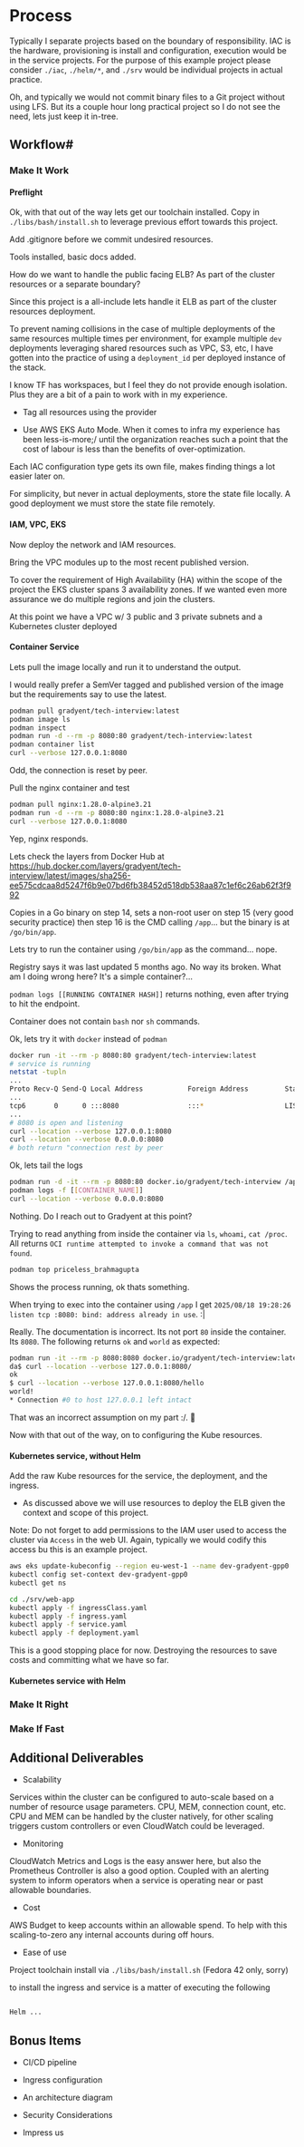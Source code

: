 # Process

Typically I separate projects based on the boundary of responsibility. IAC is the hardware, provisioning is install and configuration, execution would be in the service projects. For the purpose of this example project please consider `./iac`, `./helm/*`, and `./srv` would be individual projects in actual practice.

Oh, and typically we would not commit binary files to a Git project without using LFS. But its a couple hour long practical project so I do not see the need, lets just keep it in-tree.

## Workflow#

### Make It Work

#### Preflight

Ok, with that out of the way lets get our toolchain installed. Copy in `./libs/bash/install.sh` to leverage previous effort towards this project.

Add .gitignore before we commit undesired resources.

Tools installed, basic docs added.

How do we want to handle the public facing ELB?  As part of the cluster resources or a separate boundary?

Since this project is a all-include lets handle it ELB as part of the cluster resources deployment.

To prevent naming collisions in the case of multiple deployments of the same resources multiple times per environment, for example multiple `dev` deployments leveraging shared resources such as VPC, S3, etc, I have gotten into the practice of using a `deployment_id` per deployed instance of the stack.

I know TF has workspaces, but I feel they do not provide enough isolation. Plus they are a bit of a pain to work with in my experience.

- Tag all resources using the provider

- Use AWS EKS Auto Mode. When it comes to infra my experience has been less-is-more;/ until the organization reaches such a point that the cost of labour is less than the benefits of over-optimization.

Each IAC configuration type gets its own file, makes finding things a lot easier later on.

For simplicity, but never in actual deployments, store the state file locally. A good deployment we must store the state file remotely.

#### IAM, VPC, EKS

Now deploy the network and IAM resources.

Bring the VPC modules up to the most recent published version.

To cover the requirement of High Availability (HA) within the scope of the project the EKS cluster spans 3 availability zones. If we wanted even more assurance we do multiple regions and join the clusters.

At this point we have a VPC w/ 3 public and 3 private subnets and a Kubernetes cluster deployed

#### Container Service

Lets pull the image locally and run it to understand the output.

I would really prefer a SemVer tagged and published version of the image but the requirements say to use the latest.

```sh
podman pull gradyent/tech-interview:latest
podman image ls
podman inspect
podman run -d --rm -p 8080:80 gradyent/tech-interview:latest
podman container list
curl --verbose 127.0.0.1:8080
```

Odd, the connection is reset by peer.

Pull the nginx container and test

```sh
podman pull nginx:1.28.0-alpine3.21
podman run -d --rm -p 8080:80 nginx:1.28.0-alpine3.21
curl --verbose 127.0.0.1:8080
```

Yep, nginx responds.

Lets check the layers from Docker Hub at https://hub.docker.com/layers/gradyent/tech-interview/latest/images/sha256-ee575cdcaa8d5247f6b9e07bd6fb38452d518db538aa87c1ef6c26ab62f3f992

Copies in a Go binary on step 14, sets a non-root user on step 15 (very good security practice) then step 16 is the CMD calling `/app`... but the binary is at `/go/bin/app`.

Lets try to run the container using `/go/bin/app` as the command... nope.

Registry says it was last updated 5 months ago. No way its broken. What am I doing wrong here? It's a simple container?...

`podman logs [[RUNNING CONTAINER HASH]]` returns nothing, even after trying to hit the endpoint.

Container does not contain `bash` nor `sh` commands.

Ok, lets try it with `docker` instead of `podman`

```sh
docker run -it --rm -p 8080:80 gradyent/tech-interview:latest
# service is running
netstat -tupln
...
Proto Recv-Q Send-Q Local Address           Foreign Address         State       PID/Program name    
...
tcp6       0      0 :::8080                 :::*                    LISTEN      181600/pasta        
...
# 8080 is open and listening
curl --location --verbose 127.0.0.1:8080
curl --location --verbose 0.0.0.0:8080
# both return "connection rest by peer
```

Ok, lets tail the logs

```sh
podman run -d -it --rm -p 8080:80 docker.io/gradyent/tech-interview /app
podman logs -f [[CONTAINER_NAME]]
curl --location --verbose 0.0.0.0:8080
```

Nothing. Do I reach out to Gradyent at this point?

Trying to read anything from inside the container via `ls`, `whoami`, `cat /proc`. All returns `OCI runtime attempted to invoke a command that was not found`.

```sh
podman top priceless_brahmagupta
```

Shows the process running, ok thats something.

When trying to exec into the container using `/app` I get `2025/08/18 19:28:26 listen tcp :8080: bind: address already in use`. :|

Really. The documentation is incorrect. Its not port `80` inside the container. Its `8080`. The following returns `ok` and `world` as expected:

```sh
podman run -it --rm -p 8080:8080 docker.io/gradyent/tech-interview:latest /app
da$ curl --location --verbose 127.0.0.1:8080/
ok
$ curl --location --verbose 127.0.0.1:8080/hello
world!
* Connection #0 to host 127.0.0.1 left intact
```

That was an incorrect assumption on my part :/. :facepalm:

Now with that out of the way, on to configuring the Kube resources.

#### Kubernetes service, without Helm

Add the raw Kube resources for the service, the deployment, and the ingress.

- As discussed above we will use resources to deploy the ELB given the context and scope of this project.

Note: Do not forget to add permissions to the IAM user used to access the cluster via `Access` in the web UI. Again, typically we would codify this access bu this is an example project.

```sh
aws eks update-kubeconfig --region eu-west-1 --name dev-gradyent-gpp0
kubectl config set-context dev-gradyent-gpp0
kubectl get ns

cd ./srv/web-app
kubectl apply -f ingressClass.yaml 
kubectl apply -f ingress.yaml
kubectl apply -f service.yaml
kubectl apply -f deployment.yaml
```

This is a good stopping place for now. Destroying the resources to save costs and committing what we have so far.

#### Kubernetes service with Helm

### Make It Right

### Make If Fast

## Additional Deliverables

- Scalability

Services within the cluster can be configured to auto-scale based on a number of resource usage parameters. CPU, MEM, connection count, etc. CPU and MEM can be handled by the cluster natively, for other scaling triggers custom controllers or even CloudWatch could be leveraged.

- Monitoring

CloudWatch Metrics and Logs is the easy answer here, but also the Prometheus Controller is also a good option. Coupled with an alerting system to inform operators when a service is operating near or past allowable boundaries.

- Cost

AWS Budget to keep accounts within an allowable spend. To help with this scaling-to-zero any internal accounts during off hours.

- Ease of use

Project toolchain install via `./libs/bash/install.sh` (Fedora 42 only, sorry)

to install the ingress and service is a matter of executing the following

```sh

Helm ...
```

## Bonus Items

- CI/CD pipeline

- Ingress configuration

- An architecture diagram

- Security Considerations

- Impress us
